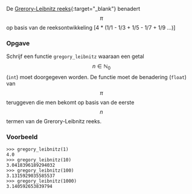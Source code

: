De [Grerory-Leibnitz reeks](https://en.wikipedia.org/wiki/Leibniz_formula_for_%CF%80){:target="_blank"} benadert $$\pi$$ op basis van de reeksontwikkeling \[4 * (1/1 - 1/3 + 1/5 - 1/7 + 1/9 ...)\]

### Opgave

Schrijf een functie `gregory_leibnitz` waaraan een getal $$n \in \mathbb{N}_0$$ (`int`) moet doorgegeven worden. De functie moet de benadering (`float`) van $$\pi$$ teruggeven die men bekomt op basis van de eerste $$n$$ termen van de Grerory-Leibnitz reeks.

### Voorbeeld

```console?lang=python&prompt=>>>
>>> gregory_leibnitz(1)
4.0
>>> gregory_leibnitz(10)
3.0418396189294032
>>> gregory_leibnitz(100)
3.1315929035585537
>>> gregory_leibnitz(1000)
3.140592653839794
```
